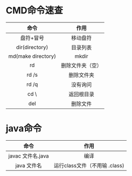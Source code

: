 # CMD命令速查

| 命令                  | 作用              |
|:---------------------:|:-----------------:|
| 盘符+冒号             | 移动盘符          |
| dir(directory)        | 目录列表          |
| md(make directory)    | mkdir             |
| rd                    | 删除文件夹（空）  |
| rd /s                 | 删除文件夹        |
| rd /q                 | 没有询问          |
| cd \                  | 返回根目录        |
| del                   | 删除文件          |

# java命令
| 命令              | 作用                          |
|:-----------------:|:-----------------------------:|
| javac 文件名.java | 编译                          |
| java 文件名       | 运行class文件（不用输 .class) |